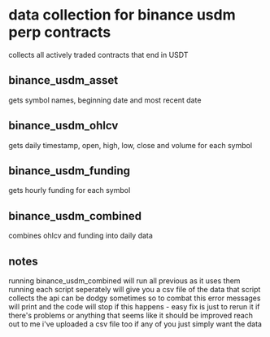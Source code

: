 # data collection for binance usdm perp contracts
collects all actively traded contracts that end in USDT

## binance_usdm_asset
gets symbol names, beginning date and most recent date

## binance_usdm_ohlcv
gets daily timestamp, open, high, low, close and volume for each symbol

## binance_usdm_funding
gets hourly funding for each symbol

## binance_usdm_combined
combines ohlcv and funding into daily data

## notes
running binance_usdm_combined will run all previous as it uses them
running each script seperately will give you a csv file of the data that script collects
the api can be dodgy sometimes so to combat this error messages will print and the code will stop if this happens - easy fix is just to rerun it
if there's problems or anything that seems like it should be improved reach out to me
i've uploaded a csv file too if any of you just simply want the data
